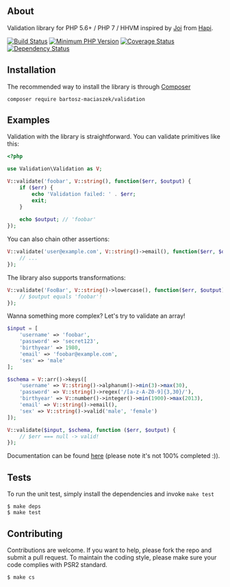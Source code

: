 About
-----

Validation library for PHP 5.6+ / PHP 7 / HHVM inspired by [Joi](https://github.com/hapijs/joi) from [Hapi](http://hapijs.com).

[![Build Status](https://travis-ci.org/bartosz-maciaszek/validation.svg?branch=master)](https://travis-ci.org/bartosz-maciaszek/validation)
[![Minimum PHP Version](https://img.shields.io/badge/php-%3E%3D%205.4-8892BF.svg)](https://php.net/)
[![Coverage Status](https://coveralls.io/repos/bartosz-maciaszek/validation/badge.svg?branch=master&service=github)](https://coveralls.io/github/bartosz-maciaszek/validation?branch=master)
[![Dependency Status](https://www.versioneye.com/user/projects/55f33bef3ed894001e000001/badge.svg?style=flat)](https://www.versioneye.com/user/projects/55f33bef3ed894001e000001)


Installation
------------

The recommended way to install the library is through [Composer](http://getcomposer.com)

    composer require bartosz-maciaszek/validation


Examples
--------

Validation with the library is straightforward. You can validate primitives like this:

```php
<?php

use Validation\Validation as V;

V::validate('foobar', V::string(), function($err, $output) {
    if ($err) {
        echo 'Validation failed: ' . $err;
        exit;
    }
    
    echo $output; // 'foobar'
});
```

You can also chain other assertions:

```php
V::validate('user@example.com', V::string()->email(), function($err, $output) {
    // ...
});
```

The library also supports transformations:

```php
V::validate('FooBar', V::string()->lowercase(), function($err, $output) {
    // $output equals 'foobar'!
});
```

Wanna something more complex? Let's try to validate an array!

```php
$input = [
    'username' => 'foobar',
    'password' => 'secret123',
    'birthyear' => 1980,
    'email' => 'foobar@example.com',
    'sex' => 'male'
];

$schema = V::arr()->keys([
    'username' => V::string()->alphanum()->min(3)->max(30),
    'password' => V::string()->regex('/[a-z-A-Z0-9]{3,30}/'),
    'birthyear' => V::number()->integer()->min(1900)->max(2013),
    'email' => V::string()->email(),
    'sex' => V::string()->valid('male', 'female')
]);

V::validate($input, $schema, function ($err, $output) {
    // $err === null -> valid!
});
```

Documentation can be found [here](DOCUMENTATION.md) (please note it's not 100% completed :)).

Tests
-----

To run the unit test, simply install the dependencies and invoke `make test`

    $ make deps
    $ make test

Contributing
------------

Contributions are welcome. If you want to help, please fork the repo and submit a pull request. To maintain the coding style, please make sure your code complies with PSR2 standard.

    $ make cs
